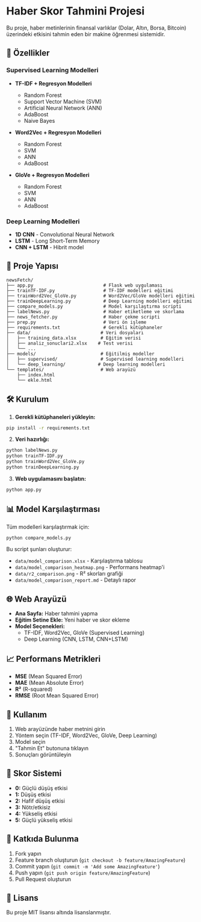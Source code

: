 # Haber Skor Tahmini Projesi

Bu proje, haber metinlerinin finansal varlıklar (Dolar, Altın, Borsa, Bitcoin) üzerindeki etkisini tahmin eden bir makine öğrenmesi sistemidir.

## 🚀 Özellikler

### Supervised Learning Modelleri
- **TF-IDF + Regresyon Modelleri**
  - Random Forest
  - Support Vector Machine (SVM)
  - Artificial Neural Network (ANN)
  - AdaBoost
  - Naive Bayes

- **Word2Vec + Regresyon Modelleri**
  - Random Forest
  - SVM
  - ANN
  - AdaBoost

- **GloVe + Regresyon Modelleri**
  - Random Forest
  - SVM
  - ANN
  - AdaBoost

### Deep Learning Modelleri
- **1D CNN** - Convolutional Neural Network
- **LSTM** - Long Short-Term Memory
- **CNN + LSTM** - Hibrit model

## 📁 Proje Yapısı

```
newsFetch/
├── app.py                          # Flask web uygulaması
├── trainTF-IDF.py                  # TF-IDF modelleri eğitimi
├── trainWord2Vec_GloVe.py          # Word2Vec/GloVe modelleri eğitimi
├── trainDeepLearning.py            # Deep Learning modelleri eğitimi
├── compare_models.py               # Model karşılaştırma scripti
├── labelNews.py                    # Haber etiketleme ve skorlama
├── news_fetcher.py                 # Haber çekme scripti
├── prep.py                         # Veri ön işleme
├── requirements.txt                # Gerekli kütüphaneler
├── data/                          # Veri dosyaları
│   ├── training_data.xlsx         # Eğitim verisi
│   ├── analiz_sonuclari2.xlsx    # Test verisi
│   └── ...
├── models/                        # Eğitilmiş modeller
│   ├── supervised/                # Supervised learning modelleri
│   └── deep_learning/            # Deep learning modelleri
└── templates/                     # Web arayüzü
    ├── index.html
    └── ekle.html
```

## 🛠️ Kurulum

1. **Gerekli kütüphaneleri yükleyin:**
```bash
pip install -r requirements.txt
```

2. **Veri hazırlığı:**
```bash
python labelNews.py
python trainTF-IDF.py
python trainWord2Vec_GloVe.py
python trainDeepLearning.py
```

3. **Web uygulamasını başlatın:**
```bash
python app.py
```

## 📊 Model Karşılaştırması

Tüm modelleri karşılaştırmak için:
```bash
python compare_models.py
```

Bu script şunları oluşturur:
- `data/model_comparison.xlsx` - Karşılaştırma tablosu
- `data/model_comparison_heatmap.png` - Performans heatmap'i
- `data/r2_comparison.png` - R² skorları grafiği
- `data/model_comparison_report.md` - Detaylı rapor

## 🌐 Web Arayüzü

- **Ana Sayfa:** Haber tahmini yapma
- **Eğitim Setine Ekle:** Yeni haber ve skor ekleme
- **Model Seçenekleri:**
  - TF-IDF, Word2Vec, GloVe (Supervised Learning)
  - Deep Learning (CNN, LSTM, CNN+LSTM)

## 📈 Performans Metrikleri

- **MSE** (Mean Squared Error)
- **MAE** (Mean Absolute Error)
- **R²** (R-squared)
- **RMSE** (Root Mean Squared Error)

## 🔧 Kullanım

1. Web arayüzünde haber metnini girin
2. Yöntem seçin (TF-IDF, Word2Vec, GloVe, Deep Learning)
3. Model seçin
4. "Tahmin Et" butonuna tıklayın
5. Sonuçları görüntüleyin

## 📝 Skor Sistemi

- **0:** Güçlü düşüş etkisi
- **1:** Düşüş etkisi
- **2:** Hafif düşüş etkisi
- **3:** Nötr/etkisiz
- **4:** Yükseliş etkisi
- **5:** Güçlü yükseliş etkisi

## 🤝 Katkıda Bulunma

1. Fork yapın
2. Feature branch oluşturun (`git checkout -b feature/AmazingFeature`)
3. Commit yapın (`git commit -m 'Add some AmazingFeature'`)
4. Push yapın (`git push origin feature/AmazingFeature`)
5. Pull Request oluşturun

## 📄 Lisans

Bu proje MIT lisansı altında lisanslanmıştır. 
